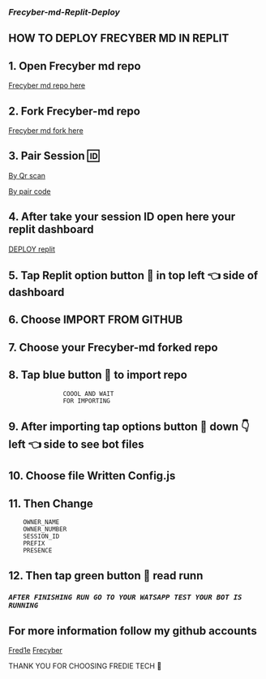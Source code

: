 ### ***Frecyber-md-Replit-Deploy***

## HOW TO DEPLOY FRECYBER MD IN REPLIT

## 1. Open Frecyber md repo 
[Frecyber md repo here](https://github.com/Frecyber/Frecyber-md) 

## 2. Fork Frecyber-md repo 
[Frecyber md fork here](https://github.com/Frecyber/Frecyber-md/fork) 

## 3. Pair Session 🆔 
[By Qr scan](https://frecyber-md-site-8f48f2e443c0.herokuapp.com/) 

[By pair code](https://frecyber-md-site-8f48f2e443c0.herokuapp.com/pair) 

## 4. After take your session ID open here your replit dashboard
[DEPLOY replit](Https://replit.com)

## 5. Tap Replit option button 🔳 in top left 👈 side of dashboard 

## 6. Choose IMPORT FROM GITHUB 

## 7. Choose your Frecyber-md forked repo 
## 8. Tap blue button 🔳 to import repo
                   COOOL AND WAIT
                   FOR IMPORTING

## 9. After importing tap options button 🔳 down 👇 left 👈 side to see bot files

## 10. Choose file Written Config.js

## 11. Then Change 
        OWNER_NAME 
        OWNER_NUMBER 
        SESSION_ID 
        PREFIX 
        PRESENCE 

## 12. Then tap green button 🔳 read runn

### ***`AFTER FINISHING RUN GO TO YOUR WATSAPP TEST YOUR BOT IS RUNNING`***

## For more information follow my github accounts
[Fred1e](https://github.com/Fred1e) 
[Frecyber](https://github.com/Frecyber) 


THANK YOU FOR CHOOSING FREDIE TECH 🙏 
                   
